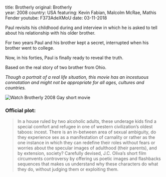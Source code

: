 title: Brotherly
original: Brotherly  
year: 2008
country: USA
featuring: Kevin Fabian, Malcolm McRae, Mathis Fender
youtube: F373AdeXMoU
date: 03-11-2018

Paul revisits his childhood during and interview in which he is asked to tell about his relationship with his older brother.

For two years Paul and his brother kept a secret, interrupted when his brother went to college.

Now, in his forties, Paul is finally ready to reveal the truth.

Based on the real story of two brother from Ohio.

*Though a portrait of a real life situation, this movie has an incestuous connotation and might not be appropriate for all ages, cultures and countries.*

![Watch Brotherly 2008 Gay short movie]({filename}/uploads/brotherly.jpg)

### Official plot:

> In a house ruled by two alcoholic adults, these underage kids find a special comfort and refugee in one of western civilization’s oldest taboos: incest. There is an in-between area of sexual ambiguity, do they experience sex as a manifestation of carnality or rather as the one instance in which they can redefine their roles without fears or worries about the specular images of adulthood (their parents), and by extension, society? Carefully devised, J.C. Oliva’s short film circumvents controversy by offering us poetic images and flashbacks sequences that makes us understand why these characters do what they do, without judging them or exploiting them.